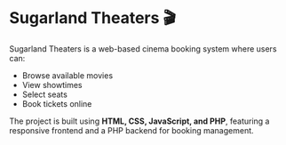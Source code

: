 # Sugarland Theaters 🎬

Sugarland Theaters is a web-based cinema booking system where users can:
- Browse available movies
- View showtimes
- Select seats
- Book tickets online  

The project is built using **HTML, CSS, JavaScript, and PHP**, featuring a responsive frontend and a PHP backend for booking management.
